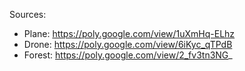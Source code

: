 Sources:
* Plane: https://poly.google.com/view/1uXmHq-ELhz
* Drone: https://poly.google.com/view/6iKyc_qTPdB
* Forest: https://poly.google.com/view/2_fv3tn3NG_
